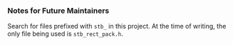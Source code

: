 ### Notes for Future Maintainers

Search for files prefixed with `stb_` in this project.
At the time of writing, the only file being used is `stb_rect_pack.h`.
